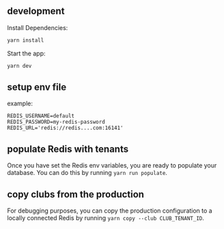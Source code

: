## development

Install Dependencies:

```bash
yarn install
```

Start the app:

```bash
yarn dev
```

## setup env file

example:

```
REDIS_USERNAME=default
REDIS_PASSWORD=my-redis-password
REDIS_URL='redis://redis....com:16141'
```

## populate Redis with tenants

Once you have set the Redis env variables, you are ready to populate your database.
You can do this by running `yarn run populate`.

## copy clubs from the production

For debugging purposes, you can copy the production configuration to a locally connected Redis by running `yarn copy --club CLUB_TENANT_ID`.
